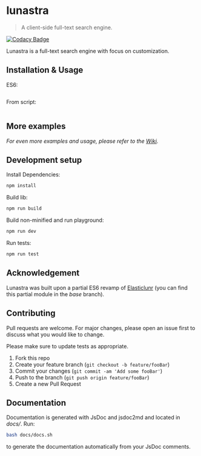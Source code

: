 # lunastra
> A client-side full-text search engine.

[![Codacy Badge](https://api.codacy.com/project/badge/Grade/d0b878e7ade34055a63c265663797537)](https://www.codacy.com/app/yuxuan98/lunastra?utm_source=github.com&amp;utm_medium=referral&amp;utm_content=yuxuan-ji/lunastra&amp;utm_campaign=Badge_Grade)

Lunastra is a full-text search engine with focus on customization. 

## Installation & Usage

ES6:

```javascript

```

From script:

```html

```

## More examples

_For even more examples and usage, please refer to the [Wiki][wiki]._

## Development setup

Install Dependencies:

```sh
npm install
```

Build lib:

```sh
npm run build
```

Build non-minified and run playground:

```sh
npm run dev
```

Run tests:

```sh
npm run test
```

## Acknowledgement

Lunastra was built upon a partial ES6 revamp of [Elasticlunr](https://github.com/weixsong/elasticlunr.js) (you can find this partial module in the _base_ branch).

## Contributing

Pull requests are welcome. For major changes, please open an issue first to discuss what you would like to change.

Please make sure to update tests as appropriate.

1. Fork this repo
2. Create your feature branch (`git checkout -b feature/fooBar`)
3. Commit your changes (`git commit -am 'Add some fooBar'`)
4. Push to the branch (`git push origin feature/fooBar`)
5. Create a new Pull Request

## Documentation

Documentation is generated with JsDoc and jsdoc2md and located in _docs/_. Run:
```sh
bash docs/docs.sh
```
to generate the documentation automatically from your JsDoc comments.

<!-- Markdown link & img dfn's -->
[wiki]: https://github.com/yuxuan-ji/domql/wiki

